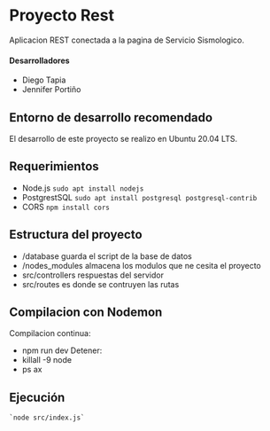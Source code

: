 # Proyecto Rest

Aplicacion REST conectada a la pagina de Servicio Sismologico. 

#### Desarrolladores
- Diego Tapia
- Jennifer Portiño 

## Entorno de desarrollo recomendado 

El desarrollo de este proyecto se realizo en Ubuntu 20.04 LTS. 

## Requerimientos
- Node.js 
`sudo apt install nodejs`
- PostgrestSQL 
`sudo apt install postgresql postgresql-contrib`
- CORS
`npm install cors`

## Estructura del proyecto 
- /database guarda el script de la base de datos
- /nodes_modules almacena los modulos que ne cesita el proyecto
- src/controllers respuestas del servidor
- src/routes es donde se contruyen las rutas

## Compilacion con Nodemon 

Compilacion continua: 
- npm run dev
Detener: 
- killall -9 node
- ps ax

## Ejecución 

    `node src/index.js`